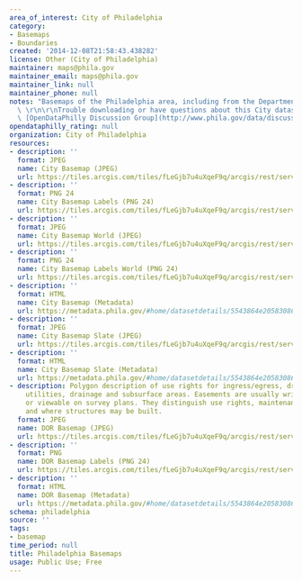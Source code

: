 ```yaml
---
area_of_interest: City of Philadelphia
category:
- Basemaps
- Boundaries
created: '2014-12-08T21:58:43.438282'
license: Other (City of Philadelphia)
maintainer: maps@phila.gov
maintainer_email: maps@phila.gov
maintainer_link: null
maintainer_phone: null
notes: "Basemaps of the Philadelphia area, including from the Department of Records.\
  \ \r\n\r\nTrouble downloading or have questions about this City dataset? Visit the\
  \ [OpenDataPhilly Discussion Group](http://www.phila.gov/data/discuss/)"
opendataphilly_rating: null
organization: City of Philadelphia
resources:
- description: ''
  format: JPEG
  name: City Basemap (JPEG)
  url: https://tiles.arcgis.com/tiles/fLeGjb7u4uXqeF9q/arcgis/rest/services/CityBasemap/MapServer
- description: ''
  format: PNG 24
  name: City Basemap Labels (PNG 24)
  url: https://tiles.arcgis.com/tiles/fLeGjb7u4uXqeF9q/arcgis/rest/services/CityBasemap_Labels/MapServer
- description: ''
  format: JPEG
  name: City Basemap World (JPEG)
  url: https://tiles.arcgis.com/tiles/fLeGjb7u4uXqeF9q/arcgis/rest/services/CityBasemap_World/MapServer
- description: ''
  format: PNG 24
  name: City Basemap Labels World (PNG 24)
  url: https://tiles.arcgis.com/tiles/fLeGjb7u4uXqeF9q/arcgis/rest/services/CityBasemap_Labels_World/MapServer
- description: ''
  format: HTML
  name: City Basemap (Metadata)
  url: https://metadata.phila.gov/#home/datasetdetails/5543864e20583086178c4ea0/representationdetails/60a7bb54ba5d6f001ed176bc/
- description: ''
  format: JPEG
  name: City Basemap Slate (JPEG)
  url: https://tiles.arcgis.com/tiles/fLeGjb7u4uXqeF9q/arcgis/rest/services/CityBasemap_Slate/MapServer
- description: ''
  format: HTML
  name: City Basemap Slate (Metadata)
  url: https://metadata.phila.gov/#home/datasetdetails/5543864e20583086178c4ea0/representationdetails/60a7bbe7762bc20024036547/
- description: Polygon description of use rights for ingress/egress, driveways, alleyways,
    utilities, drainage and subsurface areas. Easements are usually written in deeds
    or viewable on survey plans. They distinguish use rights, maintenance obligations,
    and where structures may be built.
  format: JPEG
  name: DOR Basemap (JPEG)
  url: https://tiles.arcgis.com/tiles/fLeGjb7u4uXqeF9q/arcgis/rest/services/DORBasemap/MapServer
- description: ''
  format: PNG
  name: DOR Basemap Labels (PNG 24)
  url: https://tiles.arcgis.com/tiles/fLeGjb7u4uXqeF9q/arcgis/rest/services/DORBasemap_Labels/MapServer
- description: ''
  format: HTML
  name: DOR Basemap (Metadata)
  url: https://metadata.phila.gov/#home/datasetdetails/5543864e20583086178c4ea0/representationdetails/60a7bb7cab3e8a001e4f8df5/
schema: philadelphia
source: ''
tags:
- basemap
time_period: null
title: Philadelphia Basemaps
usage: Public Use; Free
---
```

